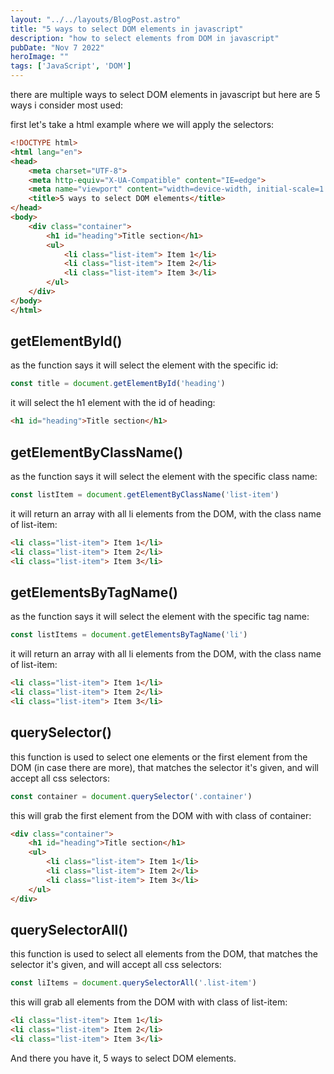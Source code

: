 ```yaml
---
layout: "../../layouts/BlogPost.astro"
title: "5 ways to select DOM elements in javascript"
description: "how to select elements from DOM in javascript"
pubDate: "Nov 7 2022"
heroImage: ""
tags: ['JavaScript', 'DOM']
--- 
```


there are multiple ways to select DOM elements in javascript but here are 5 ways i consider most used:

first let's take a html example where we will apply the selectors:

```html
<!DOCTYPE html>
<html lang="en">
<head>
    <meta charset="UTF-8">
    <meta http-equiv="X-UA-Compatible" content="IE=edge">
    <meta name="viewport" content="width=device-width, initial-scale=1.0">
    <title>5 ways to select DOM elements</title>
</head>
<body>
    <div class="container">
        <h1 id="heading">Title section</h1>
        <ul>
            <li class="list-item"> Item 1</li>
            <li class="list-item"> Item 2</li>
            <li class="list-item"> Item 3</li>
        </ul>
    </div>
</body>
</html>
```

## getElementById()

as the function says it will select the element with the specific id:

```javascript
const title = document.getElementById('heading')
```

it will select the h1 element with the id of heading:

```html
<h1 id="heading">Title section</h1>
```

## getElementByClassName()

as the function says it will select the element with the specific class name:

```javascript
const listItem = document.getElementByClassName('list-item')
```

it will return an array with all li elements from the DOM, with the class name of list-item:

```html
<li class="list-item"> Item 1</li>
<li class="list-item"> Item 2</li>
<li class="list-item"> Item 3</li>
```

## getElementsByTagName()

as the function says it will select the element with the specific tag name:

```javascript
const listItems = document.getElementsByTagName('li')
```

it will return an array with all li elements from the DOM, with the class name of list-item:

```html
<li class="list-item"> Item 1</li>
<li class="list-item"> Item 2</li>
<li class="list-item"> Item 3</li>
```

## querySelector()

this function is used to select one elements or the first element from the DOM (in case there are more), that matches the selector it's given, and will accept all css selectors:

```javascript
const container = document.querySelector('.container')
```

this will grab the first element from the DOM with with class of container:

```html
<div class="container">
    <h1 id="heading">Title section</h1>
    <ul>
        <li class="list-item"> Item 1</li>
        <li class="list-item"> Item 2</li>
        <li class="list-item"> Item 3</li>
    </ul>
</div>
```

## querySelectorAll()

this function is used to select all elements from the DOM, that matches the selector it's given, and will accept all css selectors:

```javascript
const liItems = document.querySelectorAll('.list-item')
```

this will grab all elements from the DOM with with class of list-item:

```html
<li class="list-item"> Item 1</li>
<li class="list-item"> Item 2</li>
<li class="list-item"> Item 3</li>
```

And there you have it, 5 ways to select DOM elements.

